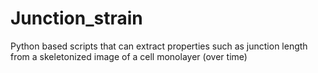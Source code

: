 # Junction_strain
Python based scripts that can extract properties such as junction length from a skeletonized image of a cell monolayer (over time)
